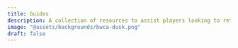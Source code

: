 ```yaml
---
title: Guides
description: A collection of resources to assist players looking to return to the game.
image: "@assets/backgrounds/bwca-dusk.png"
draft: false
---
```

